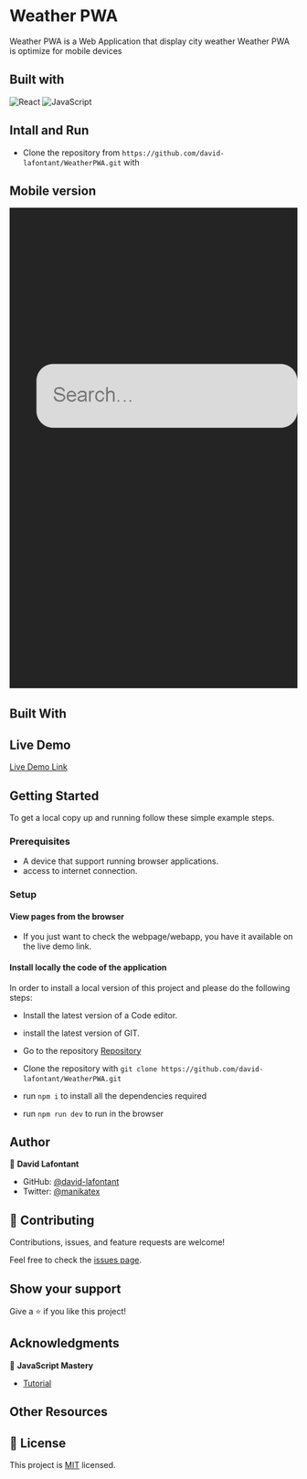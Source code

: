 # Weather PWA

Weather PWA is a Web Application that display city weather 
Weather PWA is optimize for mobile devices

## Built with
![React](https://img.shields.io/badge/%20%20-React-blue)
![JavaScript](https://img.shields.io/badge/%20%20%20%20-JavaScript-yellow)

## Intall and Run
- Clone the repository from `https://github.com/david-lafontant/WeatherPWA.git` with 

## Mobile version
![Mobile screenshot](localhost_5173_.png)

## Built With


## Live Demo

[Live Demo Link](https://strong-druid-5b1496.netlify.app/)



## Getting Started

To get a local copy up and running follow these simple example steps.

### Prerequisites

- A device that support running browser applications.
- access to internet connection.


### Setup

#### View pages from the browser

- If you just want to check the webpage/webapp, you have it available on the live demo link.

#### Install locally the code of the application

In order to install a local version of this project and please do the following steps:
- Install the latest version of a Code editor.
- install the latest version of GIT. 
- Go to the repository [Repository](https://github.com/david-lafontant/WeatherPWA.git)
- Clone the repository with `git clone https://github.com/david-lafontant/WeatherPWA.git`
  
- run `npm i` to install all the dependencies required
- run `npm run dev` to run in the browser


## Author

👤 **David Lafontant**

- GitHub: [@david-lafontant](https://github.com/david-lafontant)
- Twitter: [@manikatex](https://twitter.com/manikatex)


## 🤝 Contributing

Contributions, issues, and feature requests are welcome!

Feel free to check the [issues page](../../issues/).

## Show your support

Give a ⭐️ if you like this project!

## Acknowledgments

👤 **JavaScript Mastery**

- [Tutorial](https://www.youtube.com/watch?v=IaJqMcOMuDM)

## Other Resources


## 📝 License

This project is [MIT](LICENCE.md) licensed.